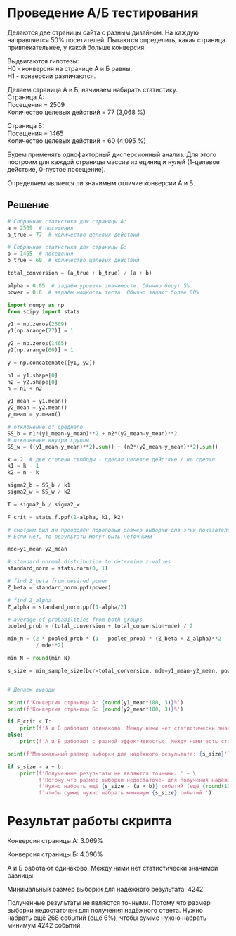 # Проведение А/Б тестирования

Делаются две страницы сайта с разным дизайном. На каждую направляется 50% посетителей. Пытаются определить, какая страница привлекательнее, у какой больше конверсия. 

Выдвигаются гипотезы:<br>
H0 - конверсия на странице А и Б равны.<br>
H1 - конверсии различаются.<br>

Делаем страница А и Б, начинаем набирать статистику.<br>
Страница А:<br>
Посещения = 2509<br>
Количество целевых действий = 77 (3,068 %)<br>

Страница Б:<br>
Посещения = 1465<br>
Количество целевых действий = 60 (4,095 %)<br>

Будем применять однофакторный дисперсионный анализ. Для этого построим для каждой страницы массив из единиц и нулей (1-целевое действие, 0-пустое посещение).

Определяем является ли значимым отличие конверсии А и Б. 

## Решение

```Python
# Собранная статистика для страницы А:
a = 2509  # посещения
a_true = 77  # количество целевых действий

# Собранная статистика для страницы Б:
b = 1465  # посещения
b_true = 60  # количество целевых действий

total_conversion = (a_true + b_true) / (a + b)

alpha = 0.05  # задаём уровень значимости. Обычно берут 5%.
power = 0.8  # задаём мощность теста. Обычно задают более 80% 

import numpy as np
from scipy import stats 

y1 = np.zeros(2509)
y1[np.arange(77)] = 1

y2 = np.zeros(1465)
y2[np.arange(60)] = 1

y = np.concatenate([y1, y2])

n1 = y1.shape[0]
n2 = y2.shape[0]
n = n1 + n2

y1_mean = y1.mean()
y2_mean = y2.mean()
y_mean = y.mean()

# отклонение от среднего
SS_b = n1*(y1_mean-y_mean)**2 + n2*(y2_mean-y_mean)**2
# отклонение внутри группы
SS_w = ((y1_mean-y_mean)**2).sum() + (n2*(y2_mean-y_mean)**2).sum()

k = 2  # две степени свободы - сделал целевое действие / не сделал
k1 = k - 1
k2 = n - k

sigma2_b = SS_b / k1
sigma2_w = SS_w / k2

T = sigma2_b / sigma2_w

F_crit = stats.f.ppf(1-alpha, k1, k2)

# смотрим был ли преодолён пороговый размер выборки для этих показателей.
# Если нет, то результаты могут быть неточными

mde=y1_mean-y2_mean

# standard normal distribution to determine z-values
standard_norm = stats.norm(0, 1)

# find Z_beta from desired power
Z_beta = standard_norm.ppf(power)

# find Z_alpha
Z_alpha = standard_norm.ppf(1-alpha/2)

# average of probabilities from both groups
pooled_prob = (total_conversion + total_conversion+mde) / 2

min_N = (2 * pooled_prob * (1 - pooled_prob) * (Z_beta + Z_alpha)**2
         / mde**2)

min_N = round(min_N)

s_size = min_sample_size(bcr=total_conversion, mde=y1_mean-y2_mean, power=power, sig_level=alpha)


# Делаем выводы

print(f'Конверсия страницы А: {round(y1_mean*100, 3)}%')
print(f'Конверсия страницы Б: {round(y2_mean*100, 3)}%')

if F_crit < T:
    print(f'А и Б работают одинаково. Между ними нет статистически значимой разницы.')
else:
    print(f'А и Б работают с разной эффективностью. Между ними есть статистически значимая разница.')

print(f'Минимальный размер выборки для надёжного результата: {s_size}')

if s_size > a + b:
    print(f'Полученные результаты не являются точными. ' + \
          f'Потому что размер выборки недостаточен для получения надёжного ответа. ' + \
          f'Нужно набрать ещё {s_size - (a + b)} событий (ещё {round(100*(s_size - (a + b))/s_size)}%), ' + \
          f'чтобы сумме нужно набрать минимум {s_size} событий.')
```

# Результат работы скрипта

Конверсия страницы А: 3.069%

Конверсия страницы Б: 4.096%

А и Б работают одинаково. Между ними нет статистически значимой разницы.

Минимальный размер выборки для надёжного результата: 4242

Полученные результаты не являются точными. Потому что размер выборки недостаточен для получения надёжного ответа. Нужно набрать ещё 268 событий (ещё 6%), чтобы сумме нужно набрать минимум 4242 событий.
